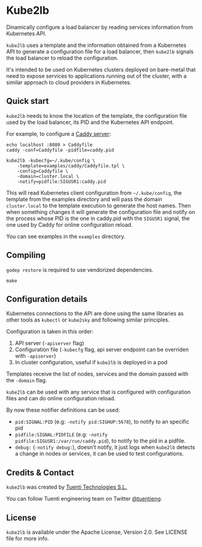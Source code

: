 # Kube2lb

Dinamically configure a load balancer by reading services information from
Kubernetes API.

`kube2lb` uses a template and the information obtained from a Kubernetes API to
generate a configuration file for a load balancer, then `kube2lb` signals the
load balancer to reload the configuration.

It's intended to be used on Kubernetes clusters deployed on bare-metal that
need to expose services to applications running out of the cluster, with a
similar approach to cloud providers in Kubernetes.

## Quick start

`kube2lb` needs to know the location of the template, the configuration file
used by the load balancer, its PID and the Kubernetes API endpoint.

For example, to configure a [Caddy server](https://caddyserver.com/):

```
echo localhost :8080 > Caddyfile
caddy -conf=Caddyfile -pidfile=caddy.pid

kube2lb -kubecfg=~/.kube/config \
	-template=examples/caddy/Caddyfile.tpl \
	-config=Caddyfile \
	-domain=cluster.local \
	-notify=pidfile:SIGUSR1:caddy.pid
```

This will read Kubernetes client configuration from `~/.kube/config`, the
template from the examples directory and will pass the domain `cluster.local`
to the template execution to generate the host names. Then when something
changes it will generate the configuration file and notify on the process
whose PID is the one in caddy.pid with the `SIGUSR1` signal, the one used
by Caddy for online configuration reload.

You can see examples in the `examples` directory.

## Compiling

`godep restore` is required to use vendorized dependencies.

```
make
```

## Configuration details

Kubernetes connections to the API are done using the same libraries as other
tools as `kubectl` or `kube2sky` and following similar principles.

Configuration is taken in this order:

1. API server (`-apiserver` flag)
1. Configuration file (`-kubecfg` flag, api server endpoint can be overriden
   with `-apiserver`)
1. In cluster configuration, useful if `kube2lb` is deployed in a pod

Templates receive the list of nodes, services and the domain passed with the
`-domain` flag.

`kube2lb` can be used with any service that is configured with configuration
files and can do online configuration reload.

By now these notifier definitions can be used:

* `pid:SIGNAL:PID` (e.g: `-notify pid:SIGHUP:5678`), to notify to an specific
  pid
* `pidfile:SIGNAL:PIDFILE` (e.g: `-notify pidfile:SIGUSR1:/var/run/caddy.pid`),
  to notify to the pid in a pidfile.
* `debug:` (`-notify debug:`), doesn't notify, it just logs when `kube2lb`
  detects a change in nodes or services, it can be used to test
  configurations.

## Credits & Contact

`kube2lb` was created by [Tuenti Technologies S.L.](http://github.com/tuenti)

You can follow Tuenti engineering team on Twitter [@tuentieng](http://twitter.com/tuentieng).

## License

`kube2lb` is available under the Apache License, Version 2.0. See LICENSE file
for more info.
